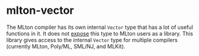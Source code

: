 mlton-vector
============

The MLton compiler has its own internal `Vector` type that has a lot of useful functions in it. It does not [expose](http://mlton.org/MLBasisAvailableLibraries) this type to MLton users as a library. This library gives access to the internal `Vector` type for multiple compilers (currently MLton, Poly/ML, SML/NJ, and MLKit).